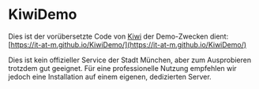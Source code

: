 # KiwiDemo #

Dies ist der vorübersetzte Code von [Kiwi](https://github.com/it-at-m/UnicodeEingabeKiwi) der Demo-Zwecken dient: 
[https://it-at-m.github.io/KiwiDemo/](https://it-at-m.github.io/KiwiDemo/)

Dies ist kein offizieller Service der Stadt München, aber zum Ausprobieren trotzdem gut geeignet. Für eine professionelle Nutzung empfehlen wir jedoch eine Installation auf einem eigenen, dedizierten Server.

